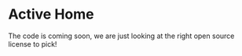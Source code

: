 # Active Home

The code is coming soon, we are just looking at the right open source license to pick!
